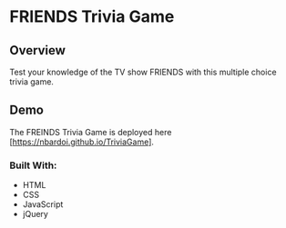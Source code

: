 # FRIENDS Trivia Game

## Overview
Test your knowledge of the TV show FRIENDS with this multiple choice trivia game.

## Demo
The FREINDS Trivia Game is deployed here [https://nbardoi.github.io/TriviaGame].

### Built With:
 - HTML
 - CSS
 - JavaScript
 - jQuery
